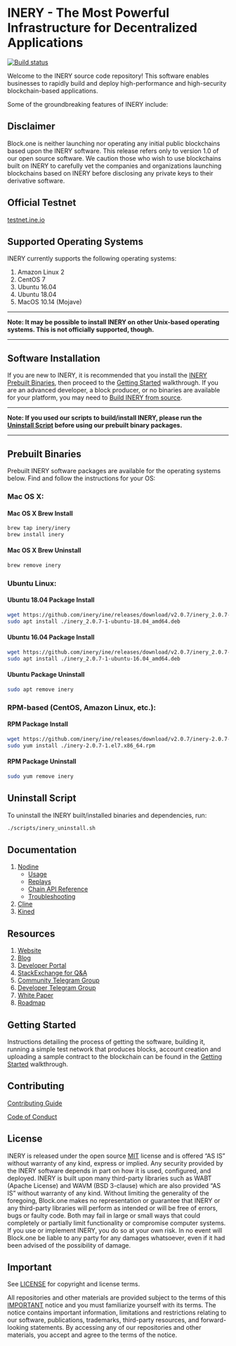 
# INERY - The Most Powerful Infrastructure for Decentralized Applications

[![Build status](https://badge.buildkite.com/370fe5c79410f7d695e4e34c500b4e86e3ac021c6b1f739e20.svg?branch=master)](https://buildkite.com/INERY/inery)

Welcome to the INERY source code repository! This software enables businesses to rapidly build and deploy high-performance and high-security blockchain-based applications.

Some of the groundbreaking features of INERY include:


## Disclaimer

Block.one is neither launching nor operating any initial public blockchains based upon the INERY software. This release refers only to version 1.0 of our open source software. We caution those who wish to use blockchains built on INERY to carefully vet the companies and organizations launching blockchains based on INERY before disclosing any private keys to their derivative software.

## Official Testnet

[testnet.ine.io](https://testnet.ine.io/)

## Supported Operating Systems

INERY currently supports the following operating systems:  

1. Amazon Linux 2
2. CentOS 7
3. Ubuntu 16.04
4. Ubuntu 18.04
5. MacOS 10.14 (Mojave)

---

**Note: It may be possible to install INERY on other Unix-based operating systems. This is not officially supported, though.**

---

## Software Installation

If you are new to INERY, it is recommended that you install the [INERY Prebuilt Binaries](#prebuilt-binaries), then proceed to the [Getting Started](https://developers.ine.io/inery-home/docs) walkthrough. If you are an advanced developer, a block producer, or no binaries are available for your platform, you may need to [Build INERY from source](https://inery.github.io/ine/latest/install/build-from-source).

---

**Note: If you used our scripts to build/install INERY, please run the [Uninstall Script](#uninstall-script) before using our prebuilt binary packages.**

---

## Prebuilt Binaries

Prebuilt INERY software packages are available for the operating systems below. Find and follow the instructions for your OS:

### Mac OS X:

#### Mac OS X Brew Install
```sh
brew tap inery/inery
brew install inery
```
#### Mac OS X Brew Uninstall
```sh
brew remove inery
```

### Ubuntu Linux:

#### Ubuntu 18.04 Package Install
```sh
wget https://github.com/inery/ine/releases/download/v2.0.7/inery_2.0.7-1-ubuntu-18.04_amd64.deb
sudo apt install ./inery_2.0.7-1-ubuntu-18.04_amd64.deb
```
#### Ubuntu 16.04 Package Install
```sh
wget https://github.com/inery/ine/releases/download/v2.0.7/inery_2.0.7-1-ubuntu-16.04_amd64.deb
sudo apt install ./inery_2.0.7-1-ubuntu-16.04_amd64.deb
```
#### Ubuntu Package Uninstall
```sh
sudo apt remove inery
```

### RPM-based (CentOS, Amazon Linux, etc.):

#### RPM Package Install
```sh
wget https://github.com/inery/ine/releases/download/v2.0.7/inery-2.0.7-1.el7.x86_64.rpm
sudo yum install ./inery-2.0.7-1.el7.x86_64.rpm
```
#### RPM Package Uninstall
```sh
sudo yum remove inery
```

## Uninstall Script
To uninstall the INERY built/installed binaries and dependencies, run:
```sh
./scripts/inery_uninstall.sh
```

## Documentation
1. [Nodine](http://inery.github.io/ine/latest/nodine/)
    - [Usage](http://inery.github.io/ine/latest/nodine/usage/index)
    - [Replays](http://inery.github.io/ine/latest/nodine/replays/index)
    - [Chain API Reference](http://inery.github.io/ine/latest/nodine/plugins/chain_api_plugin/api-reference/index)
    - [Troubleshooting](http://inery.github.io/ine/latest/nodine/troubleshooting/index)
1. [Cline](http://inery.github.io/ine/latest/cline/)
1. [Kined](http://inery.github.io/ine/latest/kined/)

## Resources
1. [Website](https://ine.io)
1. [Blog](https://medium.com/inery)
1. [Developer Portal](https://developers.ine.io)
1. [StackExchange for Q&A](https://inery.stackexchange.com/)
1. [Community Telegram Group](https://t.me/INEProject)
1. [Developer Telegram Group](https://t.me/joinchat/EaEnSUPktgfoI-XPfMYtcQ)
1. [White Paper](https://github.com/INERY/Documentation/blob/master/TechnicalWhitePaper.md)
1. [Roadmap](https://github.com/INERY/Documentation/blob/master/Roadmap.md)

<a name="gettingstarted"></a>
## Getting Started
Instructions detailing the process of getting the software, building it, running a simple test network that produces blocks, account creation and uploading a sample contract to the blockchain can be found in the [Getting Started](https://developers.ine.io/welcome/latest/getting-started) walkthrough.

## Contributing

[Contributing Guide](./CONTRIBUTING.md)

[Code of Conduct](./CONTRIBUTING.md#conduct)

## License

INERY is released under the open source [MIT](./LICENSE) license and is offered “AS IS” without warranty of any kind, express or implied. Any security provided by the INERY software depends in part on how it is used, configured, and deployed. INERY is built upon many third-party libraries such as WABT (Apache License) and WAVM (BSD 3-clause) which are also provided “AS IS” without warranty of any kind. Without limiting the generality of the foregoing, Block.one makes no representation or guarantee that INERY or any third-party libraries will perform as intended or will be free of errors, bugs or faulty code. Both may fail in large or small ways that could completely or partially limit functionality or compromise computer systems. If you use or implement INERY, you do so at your own risk. In no event will Block.one be liable to any party for any damages whatsoever, even if it had been advised of the possibility of damage.  

## Important

See [LICENSE](./LICENSE) for copyright and license terms.

All repositories and other materials are provided subject to the terms of this [IMPORTANT](./IMPORTANT.md) notice and you must familiarize yourself with its terms.  The notice contains important information, limitations and restrictions relating to our software, publications, trademarks, third-party resources, and forward-looking statements.  By accessing any of our repositories and other materials, you accept and agree to the terms of the notice.
